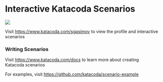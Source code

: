 # Interactive Katacoda Scenarios

[![](http://shields.katacoda.com/katacoda/sgasimov/count.svg)](https://www.katacoda.com/sgasimov "Get your profile on Katacoda.com")

Visit https://www.katacoda.com/sgasimov to view the profile and interactive scenarios

### Writing Scenarios
Visit https://www.katacoda.com/docs to learn more about creating Katacoda scenarios

For examples, visit https://github.com/katacoda/scenario-example
